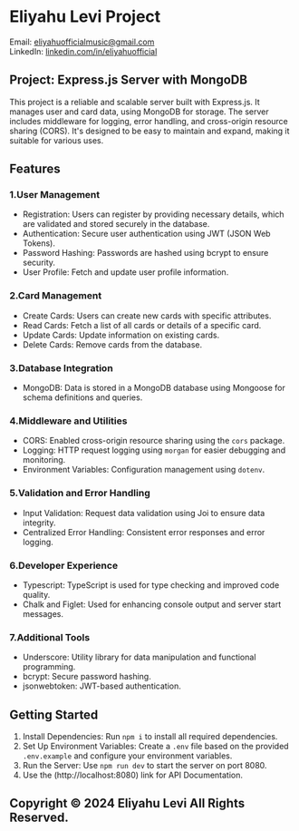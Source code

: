 # Eliyahu Levi Project

Email: [eliyahuofficialmusic@gmail.com](mailto:eliyahuofficialmusic@gmail.com)  
LinkedIn: [linkedin.com/in/eliyahuofficial](https://www.linkedin.com/in/eliyahuofficial/)  


## Project: Express.js Server with MongoDB

This project is a reliable and scalable server built with Express.js. It manages user and card data, using MongoDB for storage. The server includes middleware for logging, error handling, and cross-origin resource sharing (CORS). It's designed to be easy to maintain and expand, making it suitable for various uses.

## Features

### 1.User Management
   - Registration: Users can register by providing necessary details, which are validated and stored securely in the database.
   - Authentication: Secure user authentication using JWT (JSON Web Tokens).
   - Password Hashing: Passwords are hashed using bcrypt to ensure security.
   - User Profile: Fetch and update user profile information.

### 2.Card Management
   - Create Cards: Users can create new cards with specific attributes.
   - Read Cards: Fetch a list of all cards or details of a specific card.
   - Update Cards: Update information on existing cards.
   - Delete Cards: Remove cards from the database.

### 3.Database Integration
   - MongoDB: Data is stored in a MongoDB database using Mongoose for schema definitions and queries.

### 4.Middleware and Utilities
   - CORS: Enabled cross-origin resource sharing using the `cors` package.
   - Logging: HTTP request logging using `morgan` for easier debugging and monitoring.
   - Environment Variables: Configuration management using `dotenv`.

### 5.Validation and Error Handling
   - Input Validation: Request data validation using Joi to ensure data integrity.
   - Centralized Error Handling: Consistent error responses and error logging.

### 6.Developer Experience
   - Typescript: TypeScript is used for type checking and improved code quality.
   - Chalk and Figlet: Used for enhancing console output and server start messages.

### 7.Additional Tools
   - Underscore: Utility library for data manipulation and functional programming.
   - bcrypt: Secure password hashing.
   - jsonwebtoken: JWT-based authentication.

## Getting Started

1. Install Dependencies: Run `npm i` to install all required dependencies.
2. Set Up Environment Variables: Create a `.env` file based on the provided `.env.example` and configure your environment variables.
3. Run the Server: Use `npm run dev` to start the server on port 8080.
4. Use the (http://localhost:8080) link for API Documentation.

## Copyright © 2024 Eliyahu Levi All Rights Reserved.















